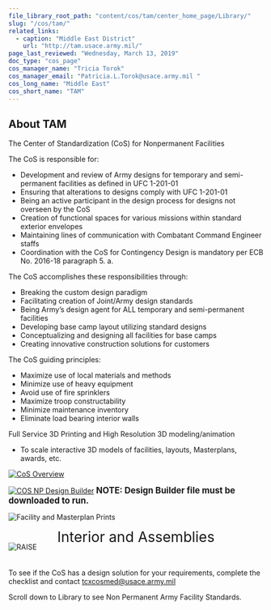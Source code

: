 ```yaml
---
file_library_root_path: "content/cos/tam/center_home_page/Library/"
slug: "/cos/tam/"
related_links:
  - caption: "Middle East District"
    url: "http://tam.usace.army.mil/"
page_last_reviewed: "Wednesday, March 13, 2019"
doc_type: "cos_page"
cos_manager_name: "Tricia Torok"
cos_manager_email: "Patricia.L.Torok@usace.army.mil "
cos_long_name: "Middle East"
cos_short_name: "TAM"
---
```


## About TAM

The Center of Standardization (CoS) for Nonpermanent Facilities

The CoS is responsible for:

- Development and review of Army designs for temporary and semi-permanent facilities as defined in UFC 1-201-01
- Ensuring that alterations to designs comply with UFC 1-201-01
- Being an active participant in the design process for designs not overseen by the CoS
- Creation of functional spaces for various missions within standard exterior envelopes
- Maintaining lines of communication with Combatant Command Engineer staffs
- Coordination with the CoS for Contingency Design is mandatory per ECB No. 2016-18 paragraph 5. a.

The CoS accomplishes these responsibilities through:

- Breaking the custom design paradigm
- Facilitating creation of Joint/Army design standards
- Being Army’s design agent for ALL temporary and semi-permanent facilities
- Developing base camp layout utilizing standard designs
- Conceptualizing and designing all facilities for base camps
- Creating innovative construction solutions for customers

The CoS guiding principles:

- Maximize use of local materials and methods
- Minimize use of heavy equipment
- Avoid use of fire sprinklers
- Maximize troop constructability
- Minimize maintenance inventory
- Eliminate load bearing interior walls

Full Service 3D Printing and High Resolution 3D modeling/animation

- To scale interactive 3D models of facilities, layouts, Masterplans, awards, etc.

[![CoS Overview](/admin/images/uploads/cos-np-overview-TAM.jpg)](https://rfpwizard.mrsi.erdc.dren.mil/MRSI/content/cos/tam/center_home_page/Library/COS%20Facility%20Overview%20-%20%20February%202024.pdf)

[![COS NP Design Builder](/admin/images/uploads/design-builder-preview-TAM.png)](https://rfpwizard.mrsi.erdc.dren.mil/MRSI/content/cos/tam/center_home_page/Library/CoS%20design%20Builder%20-%20must%20be%20downloaded%20-%2022FEB24.xlsx)
**<span style="font-size:larger;">NOTE: Design Builder file must be downloaded to run.</span>**

![Facility and Masterplan Prints](/admin/images/uploads/3d-facilities-and-masterplan-prints-TAM.png)

<div style="font-size:2em; text-align:center; font-weight:heavy; margin: 0; padding: 0; border:0;">Interior and Assemblies</div>
<div style="margin: 0; padding: 0; border:0; position: relative; top: -20px;">

![RAISE](/admin/images/uploads/raise-3d-models-TAM.png)

</div>

To see if the CoS has a design solution for your requirements, complete the checklist and contact tcxcosmed@usace.army.mil

Scroll down to Library to see Non Permanent Army Facility Standards.
